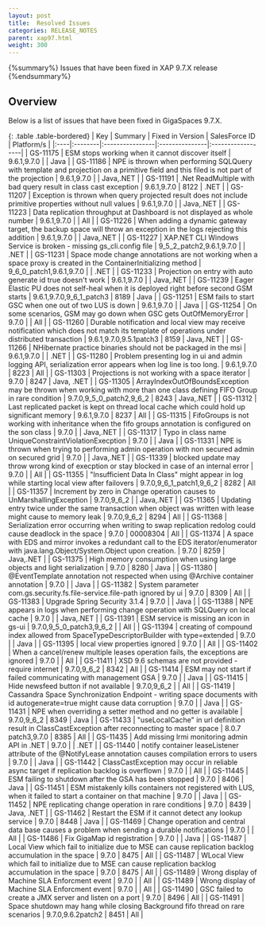 ```yaml
---
layout: post
title:  Resolved Issues
categories: RELEASE_NOTES
parent: xap97.html
weight: 300
---
```


{%summary%} Issues that have been fixed in XAP 9.7.X release {%endsummary%}

## Overview

Below is a list of issues that have been fixed in GigaSpaces 9.7.X.



{: .table .table-bordered}
| Key | Summary | Fixed in Version | SalesForce ID | Platform/s |
|:----|:--------|:----------------|:---------------|:------------------|
| GS-11175 | ESM stops working when it cannot discover itself | 9.6.1,9.7.0 | | Java |
| GS-11186 | NPE is thrown when performing SQLQuery with template and projection on a primitive field and this filed is not part of the projection | 9.6.1,9.7.0 | | Java,.NET |
| GS-11191 | .Net ReadMultiple with bad query result in class cast exception | 9.6.1,9.7.0 | 8122 | .NET |
| GS-11207 | Exception is thrown when query projected result does not include primitive properties without null values | 9.6.1,9.7.0 | | Java,.NET |
| GS-11223 | Data replication throughput at Dashboard is not displayed as whole number | 9.6.1,9.7.0 | | All |
| GS-11226 | When adding a dynamic gateway target, the backup space will throw an exception in the logs rejecting this addition | 9.6.1,9.7.0 | | Java,.NET |
| GS-11227 | XAP.NET CLI Windows Service is broken - missing gs_cli.config file | 9_5_2_patch2,9.6.1,9.7.0 | | .NET |
| GS-11231 | Space mode change annotations are not working when a space proxy is created in the ContainerInitializing method | 9_6_0_patch1,9.6.1,9.7.0 | | .NET |
| GS-11233 | Projection on entry with auto generate id true doesn't work | 9.6.1,9.7.0 | | Java,.NET |
| GS-11239 | Eager Elastic PU does not self-heal when it is deployed right before second GSM starts | 9.6.1,9.7.0,9_6_1_patch3 | 8189 | Java |
| GS-11251 | ESM fails to start GSC when one out of two LUS is down | 9.6.1,9.7.0 | | Java |
| GS-11254 | On some scenarios, GSM may go down when GSC gets OutOfMemoryError | 9.7.0 | | All |
| GS-11260 | Durable notification and local view may receive notification which does not match its template of operations under distributed transaction | 9.6.1,9.7.0,9.5.1patch3 | 8159 | Java,.NET |
| GS-11266 | NHibernate practice binaries should not be packaged in the msi | 9.6.1,9.7.0 | | .NET |
| GS-11280 | Problem presenting log in ui and admin logging API, serialization error appears when log line is too long. | 9.6.1,9.7.0 | 8223 | All |
| GS-11303 | Projections is not working with a space iterator | 9.7.0 | 8247 | Java, .NET |
| GS-11305 | ArrayIndexOutOfBoundsException may be thrown when working with more than one class defining FIFO Group in rare condition | 9.7.0,9_5_0_patch2,9_6_2 | 8243 | Java,.NET |
| GS-11312 | Last replicated packet is kept on thread local cache which could hold up significant memory | 9.6.1,9.7.0 | 8237 | All |
| GS-11315 | FifoGroups is not working with inheritance when the fifo groups annotation is configured on the son class | 9.7.0 | | Java,.NET |
| GS-11317 | Typo in class name UniqueConstraintViolationExecption | 9.7.0 | | Java |
| GS-11331 | NPE is thrown when trying to performing admin operation with non secured admin on secured grid | 9.7.0 | | Java,.NET |
| GS-11339 | blocked update may throw wrong kind of execption or stay blocked in case of an internal error | 9.7.0 | | All |
| GS-11355 | "Insufficient Data In Class" might appear in log while starting local view after failovers | 9.7.0,9_6_1_patch1,9_6_2 | 8282 | All |
| GS-11357 | Increment by zero in Change operation causes to UnMarshallingException | 9.7.0,9_6_2 | | Java,.NET |
| GS-11365 | Updating entry twice under the same transaction when object was written with lease might cause to memory leak | 9.7.0,9_6_2 | 8294 | All |
| GS-11368 | Serialization error occurring when writing to swap replication redolog could cause deadlock in the space | 9.7.0 | 00008304 | All |
| GS-11374 | A space with EDS and mirror invokes a redundant call to the EDS iterator/enumerator with java.lang.Object/System.Object upon creation. | 9.7.0 | 8259 | Java,.NET |
| GS-11375 | High memory consumption when using large objects and light serialization | 9.7.0 | 8280 | Java |
| GS-11380 | @EventTemplate annotation not respected when using @Archive container annotation | 9.7.0 | | Java |
| GS-11382 | System parameter com.gs.security.fs.file-service.file-path ignored by ui | 9.7.0 | 8309 | All |
| GS-11383 | Upgrade Spring Security 3.1.4 | 9.7.0 | | Java |
| GS-11388 | NPE appears in logs when performing change operation with SQLQuery on local cache | 9.7.0 | | Java,.NET |
| GS-11391 | ESM service is missing an icon in gs-ui | 9.7.0,9_5_0_patch3,9_6_2 | | All |
| GS-11394 | creating of compound index allowed from SpaceTypeDescriptorBuilder with type=extended | 9.7.0 | | Java |
| GS-11395 | local view properties ignored | 9.7.0 | | All |
| GS-11402 | When a cancel/renew multiple leases operation fails, the exceptions are ignored | 9.7.0 | | All |
| GS-11411 | XSD 9.6 schemas are not provided -require internet | 9.7.0,9_6_2 | 8342 | All |
| GS-11414 | ESM may not start if failed communicating with management GSA | 9.7.0 | | Java |
| GS-11415 | Hide newsfeed button if not available | 9.7.0,9_6_2 | | All |
| GS-11419 | Cassandra Space Synchronization Endpoint - writing space documents with id autogenerate=true might cause data corruption | 9.7.0 | | Java |
| GS-11431 | NPE when overriding a setter method and no getter is available | 9.7.0,9_6_2 | 8349 | Java |
| GS-11433 | "useLocalCache" in url definition result in ClassCastException after reconnecting to master space | 8.0.7 patch3,9.7.0 | 8385 | All |
| GS-11435 | Add missing lrmi monitoring admin API in .NET | 9.7.0 | | .NET |
| GS-11440 | notify container leaseListener attribute of the @NotifyLease annotation causes compilation errors to users | 9.7.0 | | Java |
| GS-11442 | ClassCastException may occur in reliable async target if replication backlog is overflown | 9.7.0 | | All |
| GS-11445 | ESM failing to shutdown after the GSA has been stopped | 9.7.0 | 8406 | Java |
| GS-11451 | ESM mistakenly kills containers not registered with LUS, when it failed to start a container on that machine | 9.7.0 | | Java |
| GS-11452 | NPE replicating change operation in rare conditions | 9.7.0 | 8439 | Java, .NET |
| GS-11462 | Restart the ESM if it cannot detect any lookup service | 9.7.0 | 8448 | Java |
| GS-11469 | Change operation and central data base causes a problem when sending a durable notifications | 9.7.0 | | All |
| GS-11486 | Fix GigaMap id registration | 9.7.0 |  | Java |
| GS-11487 | Local View which fail to initialize due to MSE can cause replication backlog accumulation in the space | 9.7.0 | 8475 | All |
| GS-11487 | WLocal View which fail to initialize due to MSE can cause replication backlog accumulation in the space | 9.7.0 | 8475 | All |
| GS-11489 | Wrong display of Machine SLA Enforcment event | 9.7.0 |  | All |
| GS-11489 | Wrong display of Machine SLA Enforcment event | 9.7.0 | | All |
| GS-11490 | GSC failed to create a JMX server and listen on a port | 9.7.0 | 8496 | All |
| GS-11491 | Space shutdown may hang while closing Background fifo thread on rare scenarios | 9.7.0,9.6.2patch2 | 8451 | All |

